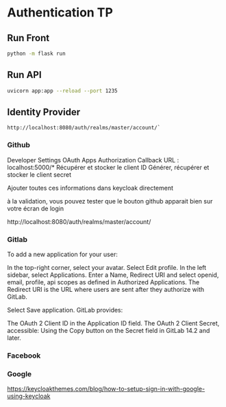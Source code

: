 # Authentication TP

## Run Front
```bash
python -m flask run
```

## Run API 
```bash
uvicorn app:app --reload --port 1235
```

## Identity Provider

`http://localhost:8080/auth/realms/master/account/̀`

### Github
Developer Settings 
OAuth Apps
Authorization Callback URL : localhost:5000/*
Récupérer et stocker le client ID
Générer, récupérer et stocker le client secret

Ajouter toutes ces informations dans keycloak directement

à la validation, vous pouvez tester que le bouton github apparait bien sur votre écran de login 

http://localhost:8080/auth/realms/master/account/



### Gitlab

To add a new application for your user:

In the top-right corner, select your avatar.
Select Edit profile.
In the left sidebar, select Applications.
Enter a Name, Redirect URI and select openid, email, profile, api scopes as defined in Authorized Applications.
 The Redirect URI is the URL where users are sent after they authorize with GitLab.
 
Select Save application. GitLab provides:

The OAuth 2 Client ID in the Application ID field.
The OAuth 2 Client Secret, accessible: Using the Copy button on the Secret field in GitLab 14.2 and later.


### Facebook

### Google 
https://keycloakthemes.com/blog/how-to-setup-sign-in-with-google-using-keycloak